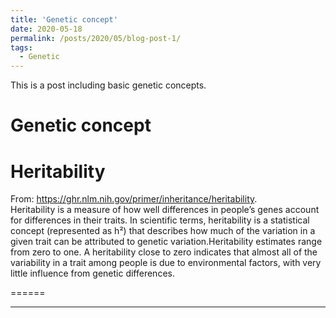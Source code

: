 ```yaml
---
title: 'Genetic concept'
date: 2020-05-18
permalink: /posts/2020/05/blog-post-1/
tags:
  - Genetic
---
```


This is a post including basic genetic concepts.

Genetic concept
======

Heritability
======
From: https://ghr.nlm.nih.gov/primer/inheritance/heritability.  
Heritability is a measure of how well differences in people’s genes account for differences in their traits. In scientific terms, heritability is a statistical concept (represented as h²) that describes how much of the variation in a given trait can be attributed to genetic variation.Heritability estimates range from zero to one. A heritability close to zero indicates that almost all of the variability in a trait among people is due to environmental factors, with very little influence from genetic differences.  

======
 
------
